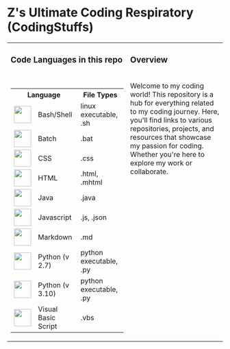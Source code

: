 # Z's Ultimate Coding Respiratory (CodingStuffs)

<table>
  <tr border="0">
    <td>
      <h3>Code Languages in this repo</h3><br>
      <table>
        <tr>
          <th colspan="2">Language</th>
          <th>File Types</th>
        </tr>
        <tr>
          <td><img src="https://skillicons.dev/icons?i=bash" height="40"/></td>
          <td>Bash/Shell</td>
          <td>linux executable, .sh</td>
        </tr>
        <tr>
          <td><img src="https://skillicons.dev/icons?i=bash" height="40"/></td>
          <td>Batch</td>
          <td>.bat</td>
        </tr>
        <tr>
          <td><img src="https://skillicons.dev/icons?i=css" height="40"/></td>
          <td>CSS</td>
          <td>.css</td>
        </tr>
        <tr>
          <td><img src="https://skillicons.dev/icons?i=html" height="40"/></td>
          <td>HTML</td>
          <td>.html, .mhtml</td>
        </tr>
        <tr>
          <td><img src="https://skillicons.dev/icons?i=java" height="40"/></td>
          <td>Java</td>
          <td>.java</td>
        </tr>
        <tr>
          <td><img src="https://skillicons.dev/icons?i=js" height="40"/></td>
          <td>Javascript</td>
          <td>.js, .json</td>
        </tr>
        <tr>
          <td><img src="https://skillicons.dev/icons?i=md" height="40"/></td>
          <td>Markdown</td>
          <td>.md</td>
        </tr>
        <tr>
          <td><img src="https://skillicons.dev/icons?i=py" height="40"/></td>
          <td>Python (v 2.7)</td>
          <td>python executable, .py</td>
        </tr>
        <tr>
          <td><img src="https://skillicons.dev/icons?i=py" height="40"/></td>
          <td>Python (v 3.10)</td>
          <td>python executable, .py</td>
        </tr>
        <tr>
          <td><img src="https://skillicons.dev/icons?i=visualstudio" height="40"/></td>
          <td>Visual Basic Script</td>
          <td>.vbs</td>
        </tr>
      </table>
    </td>
    <td valign="top">
      <h3>Overview</h3><br>
      <span>Welcome to my coding world! This repository is a hub for everything related to my coding journey. Here, you'll find links to various repositories, projects, and resources that showcase my passion for coding. Whether you're here to explore my work or collaborate.</span><br>
    </td>
  </tr>
</table>
